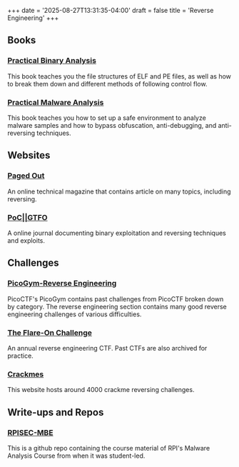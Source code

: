 +++
date = '2025-08-27T13:31:35-04:00'
draft = false
title = 'Reverse Engineering'
+++

## Books
### [Practical Binary Analysis](https://www.amazon.com/Practical-Binary-Analysis-Instrumentation-Disassembly/dp/1593279124)
This book teaches you the file structures of ELF and PE files, as well as how to break them down and different methods of following control flow.

### [Practical Malware Analysis](https://www.amazon.com/Practical-Malware-Analysis-Hands-Dissecting/dp/1593272901/ref=asc_df_1593272901/?tag=hyprod-20&linkCode=df0&hvadid=312125971120&hvpos=&hvnetw=g&hvrand=5327621901100414441&hvpone=&hvptwo=&hvqmt=&hvdev=c&hvdvcmdl=&hvlocint=&hvlocphy=9010488&hvtargid=pla-406163956073&psc=1&mcid=687ede9b1bc738e38306cebd1bc862c1&tag=&ref=&adgrpid=61316180839&hvpone=&hvptwo=&hvadid=312125971120&hvpos=&hvnetw=g&hvrand=5327621901100414441&hvqmt=&hvdev=c&hvdvcmdl=&hvlocint=&hvlocphy=9010488&hvtargid=pla-406163956073&gclid=CjwKCAiAlJKuBhAdEiwAnZb7lcEVgeNuLQksfKrJsgFLKLgYgbPF0YJ-gIg6ZA8j3QrhWkWwjY7J-RoCDIYQAvD_BwE)
This book teaches you how to set up a safe environment to analyze malware samples and how to bypass obfuscation, anti-debugging, and anti-reversing techniques.

## Websites
### [Paged Out](https://pagedout.institute/?page=issues.php)
An online technical magazine that contains article on many topics, including reversing.

### [PoC||GTFO](https://www.alchemistowl.org/pocorgtfo/)
A online journal documenting binary exploitation and reversing techniques and exploits.

## Challenges 
### [PicoGym-Reverse Engineering](https://play.picoctf.org/login?redirect=/practice)
PicoCTF's PicoGym contains past challenges from PicoCTF broken down by category. The reverse engineering section contains many good reverse engineering challenges of various difficulties.

### [The Flare-On Challenge](https://www.flare-on.com/)
An annual reverse engineering CTF. Past CTFs are also archived for practice.

### [Crackmes](https://crackmes.one/)
This website hosts around 4000 crackme reversing challenges.

## Write-ups and Repos
### [RPISEC-MBE](https://github.com/RPISEC/Malware)
This is a github repo containing the course material of RPI's Malware Analysis Course from when it was student-led.
